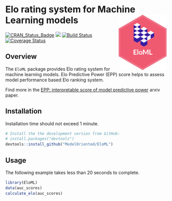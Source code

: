 # Elo rating system for Machine Learning models <img src="man/figures/logo.png" align="right" width="150"/>

[![CRAN\_Status\_Badge](http://www.r-pkg.org/badges/version/EloML)](https://cran.r-project.org/package=EloML)
<img src="http://cranlogs.r-pkg.org/badges/grand-total/EloML" />
[![Build
Status](https://travis-ci.org/ModelOriented/EloML.svg?branch=master)](https://travis-ci.org/ModelOriented/EloML)
[![Coverage
Status](https://img.shields.io/codecov/c/github/modeloriented/EloML/master.svg)](https://codecov.io/github/modeloriented/EloML?branch=master)

## Overview

The `EloML` package provides Elo rating system for machine learning models. Elo Predictive Power (EPP) score helps to assess model performance based Elo ranking system. 

Find more in the [EPP: interpretable score of model predictive power](https://arxiv.org/abs/1908.09213) arxiv paper.


## Installation

Installation time should not exceed 1 minute.

```r
# Install the the development version from GitHub:
# install.packages("devtools")
devtools::install_github("ModelOriented/EloML")
```

## Usage

The following example takes less than 20 seconds to complete.

```r
library(EloML)
data(auc_scores)
calculate_elo(auc_scores)
```
